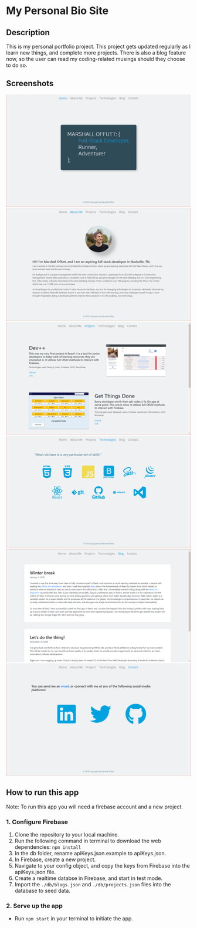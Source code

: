 # My Personal Bio Site

## Description
This is my personal portfolio project. This project gets updated regularly as I learn new things, and complete more projects. There is also a blog feature now, so the user can read my coding-related musings should they choose to do so.

## Screenshots
![homeview](./src/images/snap-1.png)
![about](./src/images/snap-2.png)
![projects](./src/images/snap-3.png)
![tech](./src/images/snap-4.png)
![blog](./src/images/snap-5.png)
![contact](./src/images/snap-6.png)

## How to run this app
Note: To run this app you will need a firebase account and a new project.

### 1. Configure Firebase
1. Clone the repository to your local machine.
2. Run the following command in terminal to download the web dependencies: `npm install`
3. In the db folder, rename apiKeys.json.example to apiKeys.json.
4. In Firebase, create a new project.
5. Navigate to your config object, and copy the keys from Firebase into the apiKeys.json file.
6. Create a realtime databse in Firebase, and start in test mode.
7. Import the `./db/blogs.json` and `./db/projects.json` files into the database to seed data.

### 2. Serve up the app
* Run `npm start` in your terminal to initiate the app.

